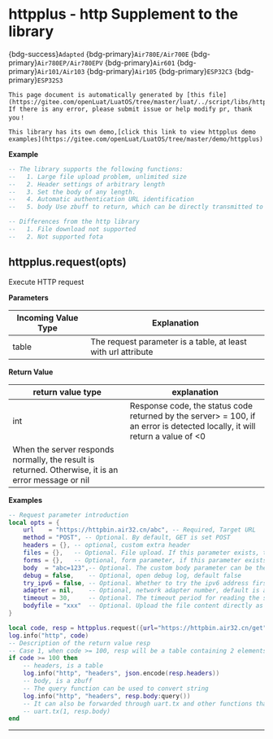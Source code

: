 # httpplus - http Supplement to the library

{bdg-success}`Adapted` {bdg-primary}`Air780E/Air700E` {bdg-primary}`Air780EP/Air780EPV` {bdg-primary}`Air601` {bdg-primary}`Air101/Air103` {bdg-primary}`Air105` {bdg-primary}`ESP32C3` {bdg-primary}`ESP32S3`

```{note}
This page document is automatically generated by [this file](https://gitee.com/openLuat/LuatOS/tree/master/luat/../script/libs/httpplus.lua). If there is any error, please submit issue or help modify pr, thank you！
```

```{tip}
This library has its own demo,[click this link to view httpplus demo examples](https://gitee.com/openLuat/LuatOS/tree/master/demo/httpplus)
```

**Example**

```lua
-- The library supports the following functions:
--   1. Large file upload problem, unlimited size
--   2. Header settings of arbitrary length
--   3. Set the body of any length.
--   4. Automatic authentication URL identification
--   5. body Use zbuff to return, which can be directly transmitted to libraries such as uart.

-- Differences from the http library
--   1. File download not supported
--   2. Not supported fota

```

## httpplus.request(opts)



Execute HTTP request

**Parameters**

|Incoming Value Type | Explanation|
|-|-|
|table|The request parameter is a table, at least with url attribute|

**Return Value**

|return value type | explanation|
|-|-|
|int|Response code, the status code returned by the server> = 100, if an error is detected locally, it will return a value of <0|
|When the server responds normally, the result is returned. Otherwise, it is an error message or nil|

**Examples**

```lua
-- Request parameter introduction
local opts = {
    url    = "https://httpbin.air32.cn/abc", -- Required, Target URL
    method = "POST", -- Optional. By default, GET is set POST
    headers = {}, -- optional, custom extra header
    files = {},   -- Optional. File upload. If this parameter exists, the file is forced to be uploaded in the form of multipart/form-data.
    forms = {},   -- Optional, form parameter, if this parameter exists, if files does not exist, upload by application/x-www-form-urlencoded
    body  = "abc=123",-- Optional. The custom body parameter can be the string/zbuff/table, but cannot exist with files and forms at the same time.
    debug = false,    -- Optional, open debug log, default false
    try_ipv6 = false, -- Optional. Whether to try the ipv6 address first. The default value is false
    adapter = nil,    -- Optional, network adapter number, default is automatically selected
    timeout = 30,     -- Optional. The timeout period for reading the server response, in seconds. Default value 30
    bodyfile = "xxx"  -- Optional. Upload the file content directly as the body. The priority is higher than that of the body parameter.
}

local code, resp = httpplus.request({url="https://httpbin.air32.cn/get"})
log.info("http", code)
-- Description of the return value resp
-- Case 1, when code >= 100, resp will be a table containing 2 elements
if code >= 100 then
    -- headers, is a table
    log.info("http", "headers", json.encode(resp.headers))
    -- body, is a zbuff
    -- The query function can be used to convert string
    log.info("http", "headers", resp.body:query())
    -- It can also be forwarded through uart.tx and other functions that support zbuff.
    -- uart.tx(1, resp.body)
end

```

---

